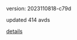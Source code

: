 version: 2023110818-c79d

updated 414 avds

[details](https://github.com/0x74f917491bfa7ebfa379/ali_avd_db/blob/master/change_log/2023/11/08/18/c79d.txt)